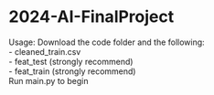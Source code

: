 # 2024-AI-FinalProject


Usage: Download the code folder and the following:  
        - cleaned_train.csv  
        - feat_test  (strongly recommend)  
        - feat_train (strongly recommend)  
Run main.py to begin
